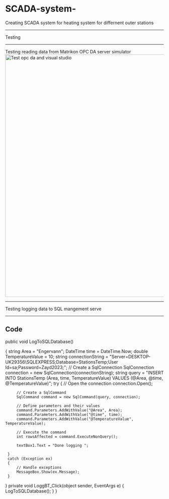 # SCADA-system-
Creating SCADA system for heating system for differnent outer stations 
********************************************************************************************************
Testing 
********************************************************************************************************
Testing reading data from Matrikon OPC DA server simulator 
<img width="771" alt="Test opc da and visual studio" src="https://github.com/OlaReda1/SCADA-system-/assets/112081320/4c0149eb-43c1-4f61-9539-b55397a073d0">





********************************************************************************************************
Testing logging data to SQL mangement serve

----------------------------------------
Code
----------------------------------------
 public void LogToSQLDatabase()

 {
     string Area = "Engervann";
     DateTime time = DateTime.Now;
     double TemperatureValue = 10;
     string connectionString = "Server=DESKTOP-UK29356\\SQLEXPRESS;Database=StationsTemp;User Id=sa;Password=Zayd2023;";
     // Create a SqlConnection
     SqlConnection connection = new SqlConnection(connectionString);
     string query = "INSERT INTO StationsTemp (Area, time, TemperatureValue) VALUES (@Area, @time, @TemperatureValue)";
     try
     {
         // Open the connection
         connection.Open();

         // Create a SqlCommand
         SqlCommand command = new SqlCommand(query, connection);

         // Define parameters and their values
         command.Parameters.AddWithValue("@Area", Area);
         command.Parameters.AddWithValue("@time", time);
         command.Parameters.AddWithValue("@TemperatureValue", TemperatureValue);

         // Execute the command
         int rowsAffected = command.ExecuteNonQuery();

         textBox1.Text = "Done logging ";

     }
     catch (Exception ex)
     {
         // Handle exceptions
         MessageBox.Show(ex.Message);
     }

 }
    private void LoggBT_Click(object sender, EventArgs e)
    {
        LogToSQLDatabase();
    }
}






